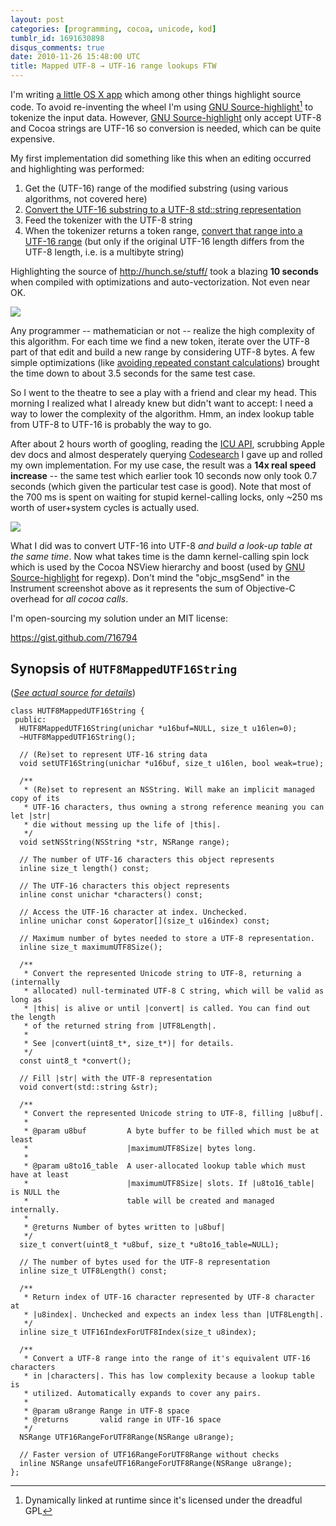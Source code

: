 ```yaml
---
layout: post
categories: [programming, cocoa, unicode, kod]
tumblr_id: 1691630898
disqus_comments: true
date: 2010-11-26 15:48:00 UTC
title: Mapped UTF-8 → UTF-16 range lookups FTW
---
```


I'm writing [a little OS X app](http://kodapp.com/) which among other things highlight source code. To avoid re-inventing the wheel I'm using [GNU Source-highlight][][^1] to tokenize the input data. However, [GNU Source-highlight][] only accept UTF-8 and Cocoa strings are UTF-16 so conversion is needed, which can be quite expensive.

My first implementation did something like this when an editing occurred and highlighting was performed:

1. Get the (UTF-16) range of the modified substring (using various algorithms, not covered here)
1. [Convert the UTF-16 substring to a UTF-8 std::string representation](https://gist.github.com/716819)
1. Feed the tokenizer with the UTF-8 string
1. When the tokenizer returns a token range, [convert that range into a UTF-16 range](https://gist.github.com/716826) (but only if the original UTF-16 length differs from the UTF-8 length, i.e. is a multibyte string)

Highlighting the source of <http://hunch.se/stuff/> took a blazing **10 seconds** when compiled with optimizations and auto-vectorization. Not even near OK.

[![](http://farm5.static.flickr.com/4103/5208847545_ed08fb23c4_o.png)](http://farm5.static.flickr.com/4103/5208847545_ed08fb23c4_o.png)

Any programmer -- mathematician or not -- realize the high complexity of this algorithm. For each time we find a new token, iterate over the UTF-8 part of that edit and build a new range by considering UTF-8 bytes. A few simple optimizations (like [avoiding repeated constant calculations](https://gist.github.com/716830)) brought the time down to about 3.5 seconds for the same test case.

So I went to the theatre to see a play with a friend and clear my head. This morning I realized what I already knew but didn't want to accept: I need a way to lower the complexity of the algorithm. Hmm, an index lookup table from UTF-8 to UTF-16 is probably the way to go.

After about 2 hours worth of googling, reading the [ICU API](http://icu-project.org/apiref/icu4c/), scrubbing Apple dev docs and almost desperately querying [Codesearch](http://codesearch.google.com/) I gave up and rolled my own implementation. For my use case, the result was a **14x real speed increase** -- the same test which earlier took 10 seconds now only took 0.7 seconds (which given the particular test case is good). Note that most of the 700 ms is spent on waiting for stupid kernel-calling locks, only ~250 ms worth of user+system cycles is actually used.

[![](http://farm5.static.flickr.com/4148/5209445618_65da8a77b8_o.png)](http://farm5.static.flickr.com/4148/5209445618_65da8a77b8_o.png)

What I did was to convert UTF-16 into UTF-8 *and build a look-up table at the same time*. Now what takes time is the damn kernel-calling spin lock which is used by the Cocoa NSView hierarchy and boost (used by [GNU Source-highlight][] for regexp). Don't mind the "objc_msgSend" in the Instrument screenshot above as it represents the sum of Objective-C overhead for _all cocoa calls_.

I'm open-sourcing my solution under an MIT license:

<https://gist.github.com/716794>

<!-- more -->

## Synopsis of `HUTF8MappedUTF16String`

(*[See actual source for details](https://gist.github.com/716794)*)

    class HUTF8MappedUTF16String {
     public:
      HUTF8MappedUTF16String(unichar *u16buf=NULL, size_t u16len=0);
      ~HUTF8MappedUTF16String();
  
      // (Re)set to represent UTF-16 string data
      void setUTF16String(unichar *u16buf, size_t u16len, bool weak=true);
  
      /**
       * (Re)set to represent an NSString. Will make an implicit managed copy of its
       * UTF-16 characters, thus owning a strong reference meaning you can let |str|
       * die without messing up the life of |this|.
       */
      void setNSString(NSString *str, NSRange range);
  
      // The number of UTF-16 characters this object represents
      inline size_t length() const;
  
      // The UTF-16 characters this object represents
      inline const unichar *characters() const;
  
      // Access the UTF-16 character at index. Unchecked.
      inline unichar const &operator[](size_t u16index) const;
  
      // Maximum number of bytes needed to store a UTF-8 representation.
      inline size_t maximumUTF8Size();
  
      /**
       * Convert the represented Unicode string to UTF-8, returning a (internally
       * allocated) null-terminated UTF-8 C string, which will be valid as long as
       * |this| is alive or until |convert| is called. You can find out the length
       * of the returned string from |UTF8Length|.
       *
       * See |convert(uint8_t*, size_t*)| for details.
       */
      const uint8_t *convert();
  
      // Fill |str| with the UTF-8 representation
      void convert(std::string &str);
  
      /**
       * Convert the represented Unicode string to UTF-8, filling |u8buf|.
       *
       * @param u8buf         A byte buffer to be filled which must be at least
       *                      |maximumUTF8Size| bytes long.
       *
       * @param u8to16_table  A user-allocated lookup table which must have at least
       *                      |maximumUTF8Size| slots. If |u8to16_table| is NULL the
       *                      table will be created and managed internally.
       *
       * @returns Number of bytes written to |u8buf|
       */
      size_t convert(uint8_t *u8buf, size_t *u8to16_table=NULL);
  
      // The number of bytes used for the UTF-8 representation
      inline size_t UTF8Length() const;
  
      /**
       * Return index of UTF-16 character represented by UTF-8 character at
       * |u8index|. Unchecked and expects an index less than |UTF8Length|.
       */
      inline size_t UTF16IndexForUTF8Index(size_t u8index);
  
      /**
       * Convert a UTF-8 range into the range of it's equivalent UTF-16 characters
       * in |characters|. This has low complexity because a lookup table is
       * utilized. Automatically expands to cover any pairs.
       *
       * @param u8range Range in UTF-8 space
       * @returns       valid range in UTF-16 space
       */
      NSRange UTF16RangeForUTF8Range(NSRange u8range);
  
      // Faster version of UTF16RangeForUTF8Range without checks
      inline NSRange unsafeUTF16RangeForUTF8Range(NSRange u8range);
    };


[GNU Source-highlight]: http://www.gnu.org/software/src-highlite/

[^1]: Dynamically linked at runtime since it's licensed under the dreadful GPL